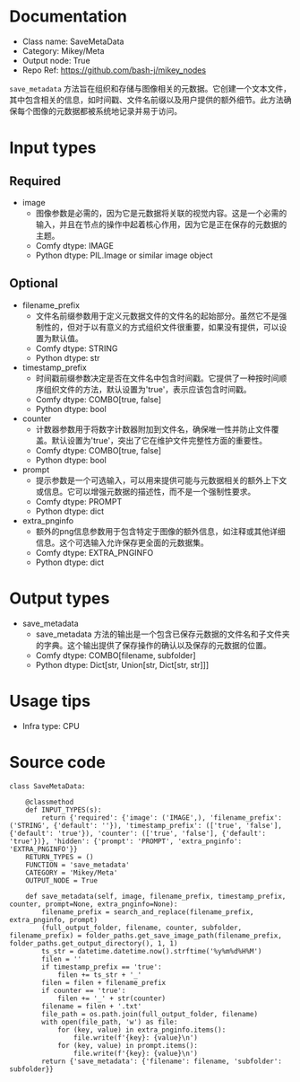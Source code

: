 # Documentation
- Class name: SaveMetaData
- Category: Mikey/Meta
- Output node: True
- Repo Ref: https://github.com/bash-j/mikey_nodes

`save_metadata` 方法旨在组织和存储与图像相关的元数据。它创建一个文本文件，其中包含相关的信息，如时间戳、文件名前缀以及用户提供的额外细节。此方法确保每个图像的元数据都被系统地记录并易于访问。

# Input types
## Required
- image
    - 图像参数是必需的，因为它是元数据将关联的视觉内容。这是一个必需的输入，并且在节点的操作中起着核心作用，因为它是正在保存的元数据的主题。
    - Comfy dtype: IMAGE
    - Python dtype: PIL.Image or similar image object
## Optional
- filename_prefix
    - 文件名前缀参数用于定义元数据文件的文件名的起始部分。虽然它不是强制性的，但对于以有意义的方式组织文件很重要，如果没有提供，可以设置为默认值。
    - Comfy dtype: STRING
    - Python dtype: str
- timestamp_prefix
    - 时间戳前缀参数决定是否在文件名中包含时间戳。它提供了一种按时间顺序组织文件的方法，默认设置为'true'，表示应该包含时间戳。
    - Comfy dtype: COMBO[true, false]
    - Python dtype: bool
- counter
    - 计数器参数用于将数字计数器附加到文件名，确保唯一性并防止文件覆盖。默认设置为'true'，突出了它在维护文件完整性方面的重要性。
    - Comfy dtype: COMBO[true, false]
    - Python dtype: bool
- prompt
    - 提示参数是一个可选输入，可以用来提供可能与元数据相关的额外上下文或信息。它可以增强元数据的描述性，而不是一个强制性要求。
    - Comfy dtype: PROMPT
    - Python dtype: dict
- extra_pnginfo
    - 额外的png信息参数用于包含特定于图像的额外信息，如注释或其他详细信息。这个可选输入允许保存更全面的元数据集。
    - Comfy dtype: EXTRA_PNGINFO
    - Python dtype: dict

# Output types
- save_metadata
    - save_metadata 方法的输出是一个包含已保存元数据的文件名和子文件夹的字典。这个输出提供了保存操作的确认以及保存的元数据的位置。
    - Comfy dtype: COMBO[filename, subfolder]
    - Python dtype: Dict[str, Union[str, Dict[str, str]]]

# Usage tips
- Infra type: CPU

# Source code
```
class SaveMetaData:

    @classmethod
    def INPUT_TYPES(s):
        return {'required': {'image': ('IMAGE',), 'filename_prefix': ('STRING', {'default': ''}), 'timestamp_prefix': (['true', 'false'], {'default': 'true'}), 'counter': (['true', 'false'], {'default': 'true'})}, 'hidden': {'prompt': 'PROMPT', 'extra_pnginfo': 'EXTRA_PNGINFO'}}
    RETURN_TYPES = ()
    FUNCTION = 'save_metadata'
    CATEGORY = 'Mikey/Meta'
    OUTPUT_NODE = True

    def save_metadata(self, image, filename_prefix, timestamp_prefix, counter, prompt=None, extra_pnginfo=None):
        filename_prefix = search_and_replace(filename_prefix, extra_pnginfo, prompt)
        (full_output_folder, filename, counter, subfolder, filename_prefix) = folder_paths.get_save_image_path(filename_prefix, folder_paths.get_output_directory(), 1, 1)
        ts_str = datetime.datetime.now().strftime('%y%m%d%H%M')
        filen = ''
        if timestamp_prefix == 'true':
            filen += ts_str + '_'
        filen = filen + filename_prefix
        if counter == 'true':
            filen += '_' + str(counter)
        filename = filen + '.txt'
        file_path = os.path.join(full_output_folder, filename)
        with open(file_path, 'w') as file:
            for (key, value) in extra_pnginfo.items():
                file.write(f'{key}: {value}\n')
            for (key, value) in prompt.items():
                file.write(f'{key}: {value}\n')
        return {'save_metadata': {'filename': filename, 'subfolder': subfolder}}
```